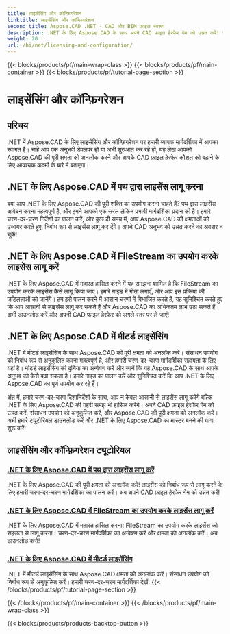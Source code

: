 ```yaml
---
title: लाइसेंसिंग और कॉन्फ़िगरेशन
linktitle: लाइसेंसिंग और कॉन्फ़िगरेशन
second_title: Aspose.CAD .NET - CAD और BIM फ़ाइल स्वरूप
description: .NET के लिए Aspose.CAD के साथ अपने CAD फ़ाइल हेरफेर गेम को उन्नत करें! फ़ाइलस्ट्रीम का उपयोग करके या हमारे चरण-दर-चरण ट्यूटोरियल के साथ पथ द्वारा लाइसेंस को सहजता से लागू करें।
weight: 20
url: /hi/net/licensing-and-configuration/
---
```


{{< blocks/products/pf/main-wrap-class >}}
{{< blocks/products/pf/main-container >}}
{{< blocks/products/pf/tutorial-page-section >}}

# लाइसेंसिंग और कॉन्फ़िगरेशन


## परिचय

.NET में Aspose.CAD के लिए लाइसेंसिंग और कॉन्फ़िगरेशन पर हमारी व्यापक मार्गदर्शिका में आपका स्वागत है। चाहे आप एक अनुभवी डेवलपर हों या अभी शुरुआत कर रहे हों, यह लेख आपको Aspose.CAD की पूरी क्षमता को अनलॉक करने और आपके CAD फ़ाइल हेरफेर कौशल को बढ़ाने के लिए आवश्यक कदमों के बारे में बताएगा।

## .NET के लिए Aspose.CAD में पथ द्वारा लाइसेंस लागू करना

क्या आप .NET के लिए Aspose.CAD की पूरी शक्ति का उपयोग करना चाहते हैं? पथ द्वारा लाइसेंस आवेदन करना महत्वपूर्ण है, और हमने आपको एक सरल लेकिन प्रभावी मार्गदर्शिका प्रदान की है। हमारे चरण-दर-चरण निर्देशों का पालन करें, और कुछ ही समय में, आप Aspose.CAD की क्षमताओं को उजागर करते हुए, निर्बाध रूप से लाइसेंस लागू कर देंगे। अपने CAD अनुभव को उन्नत करने का अवसर न चूकें!

## .NET के लिए Aspose.CAD में FileStream का उपयोग करके लाइसेंस लागू करें

.NET के लिए Aspose.CAD में महारत हासिल करने में यह समझना शामिल है कि FileStream का उपयोग करके लाइसेंस कैसे लागू किया जाए। हमारे गाइड में गोता लगाएँ, और आप इस प्रक्रिया की जटिलताओं को जानेंगे। हम इसे पालन करने में आसान चरणों में विभाजित करते हैं, यह सुनिश्चित करते हुए कि आप आसानी से लाइसेंस लागू कर सकते हैं और Aspose.CAD का अधिकतम लाभ उठा सकते हैं। अभी डाउनलोड करें और अपनी CAD फ़ाइल हेरफेर को अगले स्तर पर ले जाएं!

## .NET के लिए Aspose.CAD में मीटर्ड लाइसेंसिंग

.NET में मीटर्ड लाइसेंसिंग के साथ Aspose.CAD की पूरी क्षमता को अनलॉक करें। संसाधन उपयोग को निर्बाध रूप से अनुकूलित करना महत्वपूर्ण है, और हमारी चरण-दर-चरण मार्गदर्शिका सहायता के लिए यहां है। मीटर्ड लाइसेंसिंग की दुनिया का अन्वेषण करें और जानें कि यह Aspose.CAD के साथ आपके अनुभव को कैसे बढ़ा सकता है। हमारे गाइड का पालन करें और सुनिश्चित करें कि आप .NET के लिए Aspose.CAD का पूर्ण उपयोग कर रहे हैं।

अंत में, हमारे चरण-दर-चरण दिशानिर्देशों के साथ, आप न केवल आसानी से लाइसेंस लागू करेंगे बल्कि .NET के लिए Aspose.CAD की गहरी समझ भी हासिल करेंगे। अपने CAD फ़ाइल हेरफेर गेम को उन्नत करें, संसाधन उपयोग को अनुकूलित करें, और Aspose.CAD की पूरी क्षमता को अनलॉक करें। अभी हमारे ट्यूटोरियल डाउनलोड करें और .NET के लिए Aspose.CAD का मास्टर बनने की यात्रा शुरू करें!
## लाइसेंसिंग और कॉन्फ़िगरेशन ट्यूटोरियल
### [.NET के लिए Aspose.CAD में पथ द्वारा लाइसेंस लागू करें](./apply-license-by-path/)
 .NET के लिए Aspose.CAD की पूरी क्षमता को अनलॉक करें! लाइसेंस को निर्बाध रूप से लागू करने के लिए हमारी चरण-दर-चरण मार्गदर्शिका का पालन करें। अब अपने CAD फ़ाइल हेरफेर गेम को उन्नत करें!
### [.NET के लिए Aspose.CAD में FileStream का उपयोग करके लाइसेंस लागू करें](./apply-license-using-filestream/)
.NET के लिए Aspose.CAD में महारत हासिल करना: FileStream का उपयोग करके लाइसेंस को सहजता से लागू करना। चरण-दर-चरण मार्गदर्शिका का अन्वेषण करें और क्षमता को अनलॉक करें। अब डाउनलोड करो!
### [.NET के लिए Aspose.CAD में मीटर्ड लाइसेंसिंग](./metered-licensing/)
.NET में मीटर्ड लाइसेंसिंग के साथ Aspose.CAD क्षमता को अनलॉक करें। संसाधन उपयोग को निर्बाध रूप से अनुकूलित करें। हमारी चरण-दर-चरण मार्गदर्शिका देखें.
{{< /blocks/products/pf/tutorial-page-section >}}

{{< /blocks/products/pf/main-container >}}
{{< /blocks/products/pf/main-wrap-class >}}

{{< blocks/products/products-backtop-button >}}
